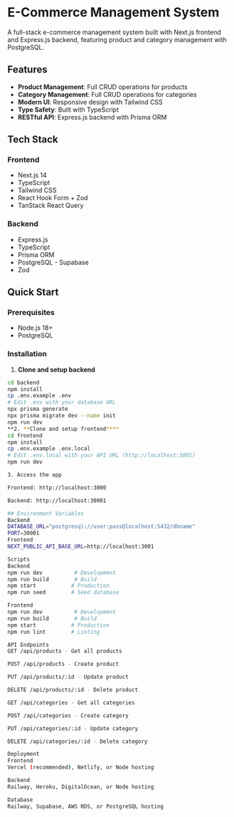 # E-Commerce Management System

A full-stack e-commerce management system built with Next.js frontend and Express.js backend, featuring product and category management with PostgreSQL.

## Features

- **Product Management**: Full CRUD operations for products
- **Category Management**: Full CRUD operations for categories  
- **Modern UI**: Responsive design with Tailwind CSS
- **Type Safety**: Built with TypeScript
- **RESTful API**: Express.js backend with Prisma ORM

## Tech Stack

### Frontend
- Next.js 14
- TypeScript
- Tailwind CSS
- React Hook Form + Zod
- TanStack React Query

### Backend
- Express.js
- TypeScript  
- Prisma ORM
- PostgreSQL - Supabase
- Zod

## Quick Start

### Prerequisites
- Node.js 18+
- PostgreSQL

### Installation

1. **Clone and setup backend**
```bash
cd backend
npm install
cp .env.example .env
# Edit .env with your database URL
npx prisma generate
npx prisma migrate dev --name init
npm run dev
**2. **Clone and setup frontend****
cd frontend
npm install
cp .env.example .env.local
# Edit .env.local with your API URL (http://localhost:3001)
npm run dev

3. Access the app

Frontend: http://localhost:3000

Backend: http://localhost:30001

## Environment Variables
Backend
DATABASE_URL="postgresql://user:pass@localhost:5432/dbname"
PORT=30001
Frontend
NEXT_PUBLIC_API_BASE_URL=http://localhost:3001

Scripts
Backend
npm run dev          # Development
npm run build        # Build
npm start           # Production
npm run seed        # Seed database

Frontend
npm run dev          # Development
npm run build        # Build
npm start           # Production
npm run lint        # Linting

API Endpoints
GET /api/products - Get all products

POST /api/products - Create product

PUT /api/products/:id - Update product

DELETE /api/products/:id - Delete product

GET /api/categories - Get all categories

POST /api/categories - Create category

PUT /api/categories/:id - Update category

DELETE /api/categories/:id - Delete category

Deployment
Frontend
Vercel (recommended), Netlify, or Node hosting

Backend
Railway, Heroku, DigitalOcean, or Node hosting

Database
Railway, Supabase, AWS RDS, or PostgreSQL hosting

